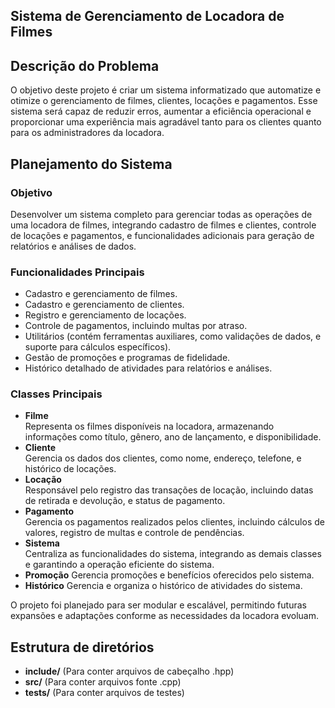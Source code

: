 ## Sistema de Gerenciamento de Locadora de Filmes  

## Descrição do Problema  
O objetivo deste projeto é criar um sistema informatizado que automatize e otimize o gerenciamento de filmes, clientes, locações e pagamentos. Esse sistema será capaz de reduzir erros, aumentar a eficiência operacional e proporcionar uma experiência mais agradável tanto para os clientes quanto para os administradores da locadora.  

## Planejamento do Sistema  

### Objetivo  
Desenvolver um sistema completo para gerenciar todas as operações de uma locadora de filmes, integrando cadastro de filmes e clientes, controle de locações e pagamentos, e funcionalidades adicionais para geração de relatórios e análises de dados.  

### Funcionalidades Principais  
- Cadastro e gerenciamento de filmes.  
- Cadastro e gerenciamento de clientes.  
- Registro e gerenciamento de locações.  
- Controle de pagamentos, incluindo multas por atraso.
- Utilitários (contém ferramentas auxiliares, como validações de dados, e suporte para cálculos específicos).
- Gestão de promoções e programas de fidelidade.
- Histórico detalhado de atividades para relatórios e análises.

### Classes Principais  
- **Filme**  
  Representa os filmes disponíveis na locadora, armazenando informações como título, gênero, ano de lançamento, e disponibilidade.  
- **Cliente**  
  Gerencia os dados dos clientes, como nome, endereço, telefone, e histórico de locações.  
- **Locação**  
  Responsável pelo registro das transações de locação, incluindo datas de retirada e devolução, e status de pagamento.  
- **Pagamento**  
  Gerencia os pagamentos realizados pelos clientes, incluindo cálculos de valores, registro de multas e controle de pendências.  
- **Sistema**  
  Centraliza as funcionalidades do sistema, integrando as demais classes e garantindo a operação eficiente do sistema.
- **Promoção**
  Gerencia promoções e benefícios oferecidos pelo sistema.
- **Histórico**
  Gerencia e organiza o histórico de atividades do sistema.
  

O projeto foi planejado para ser modular e escalável, permitindo futuras expansões e adaptações conforme as necessidades da locadora evoluam.  

## Estrutura de diretórios
- **include/**        (Para conter arquivos de cabeçalho .hpp)
- **src/**            (Para conter arquivos fonte .cpp)
- **tests/**          (Para conter arquivos de testes)
